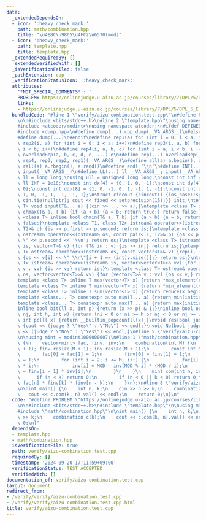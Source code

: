 ```yaml
---
data:
  _extendedDependsOn:
  - icon: ':heavy_check_mark:'
    path: math/combination.hpp
    title: "\u4E8C\u9805\u4FC2\u6570(mod)"
  - icon: ':heavy_check_mark:'
    path: template.hpp
    title: template.hpp
  _extendedRequiredBy: []
  _extendedVerifiedWith: []
  _isVerificationFailed: false
  _pathExtension: cpp
  _verificationStatusIcon: ':heavy_check_mark:'
  attributes:
    '*NOT_SPECIAL_COMMENTS*': ''
    PROBLEM: https://onlinejudge.u-aizu.ac.jp/courses/library/7/DPL/5/DPL_5_E
    links:
    - https://onlinejudge.u-aizu.ac.jp/courses/library/7/DPL/5/DPL_5_E
  bundledCode: "#line 1 \"verify/aizu-combination.test.cpp\"\n#define PROBLEM \"https://onlinejudge.u-aizu.ac.jp/courses/library/7/DPL/5/DPL_5_E\"\
    \n\n#include <bits/stdc++.h>\n#line 2 \"template.hpp\"\nusing namespace std;\n\
    #include <atcoder/modint>\nusing namespace atcoder;\n#ifdef DEFINED_ONLY_IN_LOCAL\n\
    #include <dump.hpp>\n#define dump(...) cpp_dump(__VA_ARGS__)\n#else\n#undef dump\n\
    #define dump(...)\n#endif\n#define rep1(a) for (int i = 0; i < a; i++)\n#define\
    \ rep2(i, a) for (int i = 0; i < a; i++)\n#define rep3(i, a, b) for (int i = a;\
    \ i < b; i++)\n#define rep4(i, a, b, c) for (int i = a; i < b; i += c)\n#define\
    \ overloadRep(a, b, c, d, e, ...) e\n#define rep(...) overloadRep(__VA_ARGS__,\
    \ rep4, rep3, rep2, rep1)(__VA_ARGS__)\n#define all(a) a.begin(), a.end()\n#define\
    \ rall(a) a.rbegin(), a.rend()\n#define endl '\\n'\n#define INT(...) int __VA_ARGS__;\
    \ input(__VA_ARGS__)\n#define LL(...) ll __VA_ARGS__; input(__VA_ARGS__)\nusing\
    \ ll = long long;\nusing ull = unsigned long long;\nconst int inf = 1e9;\nconst\
    \ ll INF = 1e18;\nconst int dx[4] = {0, 1, 0, -1};\nconst int dy[4] = {1, 0, -1,\
    \ 0};\nconst int ddx[8] = {1, 0, -1, 0, 1, -1, 1, -1};\nconst int ddy[8] = {0,\
    \ 1, 0, -1, 1, -1, -1, 1};\nstruct cincout {cincout() {ios_base::sync_with_stdio(false);\
    \ cin.tie(nullptr); cout << fixed << setprecision(15);}} init;\ntemplate <class...\
    \ T> void input(T&... a) {(cin >> ... >> a);}\ntemplate <class T> inline bool\
    \ chmax(T& a, T b) {if (a < b) {a = b; return true;} return false;}\ntemplate\
    \ <class T> inline bool chmin(T& a, T b) {if (a > b) {a = b; return true;} return\
    \ false;}\ntemplate <class T1, class T2> istream& operator>>(istream& is, pair<T1,\
    \ T2>& p) {is >> p.first >> p.second; return is;}\ntemplate <class T1, class T2>\
    \ ostream& operator<<(ostream& os, const pair<T1, T2>& p) {os << p.first << \"\
    \ \" << p.second << '\\n'; return os;}\ntemplate <class T> istream& operator>>(istream&\
    \ is, vector<T>& v) {for (T& in : v) {is >> in;} return is;}\ntemplate <class\
    \ T> ostream& operator<<(ostream& os, const vector<T>& v) {rep(i, (int)v.size())\
    \ {os << v[i] << \" \\n\"[i + 1 == (int)v.size()];} return os;}\ntemplate <class\
    \ T> istream& operator>>(istream& is, vector<vector<T>>& vv) {for (vector<T>&\
    \ v : vv) {is >> v;} return is;}\ntemplate <class T> ostream& operator<<(ostream&\
    \ os, vector<vector<T>>& vv) {for (vector<T>& v : vv) {os << v;} return os;}\n\
    template <class T> inline T max(vector<T> x) {return *max_element(x.begin(), x.end());}\n\
    template <class T> inline T min(vector<T> x) {return *min_element(x.begin(), x.end());}\n\
    template <class T> inline T sum(vector<T> x) {return reduce(x.begin(), x.end());}\n\
    template <class... T> constexpr auto min(T... a) {return min(initializer_list<common_type_t<T...>>{a...});}\n\
    template <class... T> constexpr auto max(T... a) {return max(initializer_list<common_type_t<T...>>{a...});}\n\
    inline bool bit(ll x, int p) {return (x >> p) & 1;}\ninline bool out(int ni, int\
    \ nj, int h, int w) {return (ni < 0 or ni >= h or nj < 0 or nj >= w);}\ninline\
    \ int pc(ll x) {return __builtin_popcountll(x);}\nvoid Yes(bool judge = true)\
    \ {cout << (judge ? \"Yes\" : \"No\") << endl;}\nvoid No(bool judge = true) {cout\
    \ << (judge ? \"No\" : \"Yes\") << endl;}\n#line 5 \"verify/aizu-combination.test.cpp\"\
    \n\nusing mint = modint1000000007;\n#line 1 \"math/combination.hpp\"\nstruct combination\
    \ {\n    vector<mint> fac, finv, inv;\n    combination(int M) {\n        fac.resize(M\
    \ + 1); finv.resize(M + 1); inv.resize(M + 1);\n        const int MOD = mint::mod();\n\
    \        fac[0] = fac[1] = 1;\n        finv[0] = finv[1] = 1;\n        inv[1]\
    \ = 1;\n        for (int i = 2; i <= M; i++) {\n            fac[i] = fac[i - 1]\
    \ * i;\n            inv[i] = MOD - inv[MOD % i] * (MOD / i);\n            finv[i]\
    \ = finv[i - 1] * inv[i];\n        }\n    }\n    mint com(int n, int k) {\n  \
    \      if (n < k) return 0;\n        if (n < 0 || k < 0) return 0;\n        return\
    \ fac[n] * finv[k] * finv[n - k];\n    }\n};\n#line 8 \"verify/aizu-combination.test.cpp\"\
    \n\nint main() {\n    int n, k;\n    cin >> n >> k;\n    combination c(k);\n \
    \   cout << c.com(k, n).val() << endl;\n    return 0;\n}\n"
  code: "#define PROBLEM \"https://onlinejudge.u-aizu.ac.jp/courses/library/7/DPL/5/DPL_5_E\"\
    \n\n#include <bits/stdc++.h>\n#include \"template.hpp\"\n\nusing mint = modint1000000007;\n\
    #include \"math/combination.hpp\"\n\nint main() {\n    int n, k;\n    cin >> n\
    \ >> k;\n    combination c(k);\n    cout << c.com(k, n).val() << endl;\n    return\
    \ 0;\n}"
  dependsOn:
  - template.hpp
  - math/combination.hpp
  isVerificationFile: true
  path: verify/aizu-combination.test.cpp
  requiredBy: []
  timestamp: '2024-09-20 17:11:59+09:00'
  verificationStatus: TEST_ACCEPTED
  verifiedWith: []
documentation_of: verify/aizu-combination.test.cpp
layout: document
redirect_from:
- /verify/verify/aizu-combination.test.cpp
- /verify/verify/aizu-combination.test.cpp.html
title: verify/aizu-combination.test.cpp
---
```

